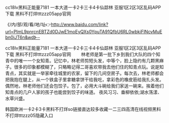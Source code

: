 cc18lv黑料正能量7181
一本大道一卡2卡三卡4卡仙踪林
亚服1区2区3区乱码APP下载
黑料不打烊tttzzz05app官网


《/内/部/观/看/地/址👉http://www.baidu.com/link?url=PImL9pnrcnEBTZd0DJwE1moEyQXs0YpuTA91QfbU6RL0wbkiFlNcvMuEbn0iJT6n&wd》--

cc18lv黑料正能量7181
一本大道一卡2卡三卡4卡仙踪林
亚服1区2区3区乱码APP下载
黑料不打烊tttzzz05app官网
　　林老师是第一批下乡到我们大队的四个知青中的唯一一个女知青。记忆中，林老师剪短头发，中等个，脸上隐约有几颗黑麻子。很多的印象都模糊了，只略略记得二哥喜欢带我去他们住的知青点玩。说是知青点，其实就是一举家牵往城里的农家，留下的几间空房子。每次去，林老师都会把我抱在腿上，从一个铁盒子里拿糖拿饼干给我吃，拿彩色的橡皮筋给我扎头发。偶然地，林老师他们还会包饺子。包了，必用大斗碗给我们家送一碗来。挨着他们知青点的几户人家的孩子也能尝到饺子的味道。
夜风习习、垂柳依依;湖水荡漾、水草兴盛。





韩国欧洲一卡2卡3卡黑料不打烊so链接直达较多收藏一二三四高清在线视频黑料不打烊tttzzz05隐藏入口
